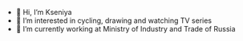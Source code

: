 - 👋 Hi, I’m Kseniya
- 👀 I’m interested in cycling, drawing and watching TV series
- 🌱 I’m currently working at Ministry of Industry and Trade of Russia

<!---
kseniyakiryushina/kseniyakiryushina is a ✨ special ✨ repository because its `README.md` (this file) appears on your GitHub profile.
You can click the Preview link to take a look at your changes.
--->
